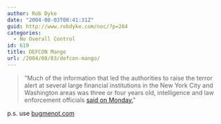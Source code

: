 ```yaml
---
author: Rob Dyke
date: "2004-08-03T08:41:31Z"
guid: http://www.robdyke.com/noc/?p=264
categories:
  - No Overall Control
id: 619
title: DEFCON Mango
url: /2004/08/03/defcon-mango/
---
```

> "Much of the information that led the authorities to raise the terror alert at several large financial institutions in the New York City and Washington areas was three or four years old, intelligence and law enforcement officials [said on Monday.](http://www.nytimes.com/2004/08/03/politics/03intel.html?hp)"

p.s. use [bugmenot.com](http://www.bugmenot.com)